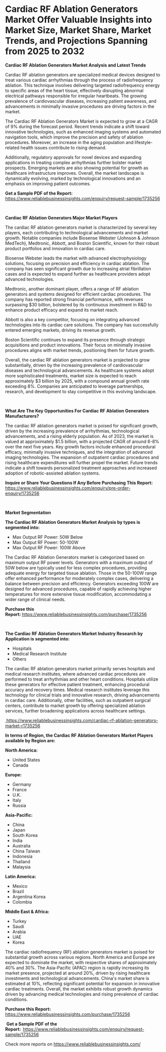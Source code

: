 <p><h1>Cardiac RF Ablation Generators Market Offer Valuable Insights into Market Size, Market Share, Market Trends, and Projections Spanning from 2025 to 2032</h1></p><p><strong>Cardiac RF Ablation Generators Market Analysis and Latest Trends</strong></p>
<p><p>Cardiac RF ablation generators are specialized medical devices designed to treat various cardiac arrhythmias through the process of radiofrequency ablation. This technique involves delivering targeted radiofrequency energy to specific areas of the heart tissue, effectively disrupting abnormal electrical pathways responsible for irregular heartbeats. The growing prevalence of cardiovascular diseases, increasing patient awareness, and advancements in minimally invasive procedures are driving factors in the market.</p><p>The Cardiac RF Ablation Generators Market is expected to grow at a CAGR of 9% during the forecast period. Recent trends indicate a shift toward innovative technologies, such as enhanced imaging systems and automated navigation tools, which improve the precision and safety of ablation procedures. Moreover, an increase in the aging population and lifestyle-related health issues contribute to rising demand. </p><p>Additionally, regulatory approvals for novel devices and expanding applications in treating complex arrhythmias further bolster market prospects. Emerging markets are also showing potential for growth as healthcare infrastructure improves. Overall, the market landscape is dynamically evolving, marked by technological innovations and an emphasis on improving patient outcomes.</p></p>
<p><strong>Get a Sample PDF of the Report:&nbsp;</strong> <a href="https://www.reliablebusinessinsights.com/enquiry/request-sample/1735256?utm_campaign=3134&utm_medium=2&utm_source=Github&utm_content=ia&utm_term=25032025&utm_id=cardiac-rf-ablation-generators">https://www.reliablebusinessinsights.com/enquiry/request-sample/1735256</a></p>
<p>&nbsp;</p>
<p><strong>Cardiac RF Ablation Generators Major Market Players</strong></p>
<p><p>The cardiac RF ablation generators market is characterized by several key players, each contributing to technological advancements and market growth. Notable companies include Biosense Webster (Johnson & Johnson MedTech), Medtronic, Abbott, and Boston Scientific, known for their robust product portfolios and innovation in cardiac care.</p><p>Biosense Webster leads the market with advanced electrophysiology solutions, focusing on precision and efficiency in cardiac ablation. The company has seen significant growth due to increasing atrial fibrillation cases and is expected to expand further as healthcare providers adopt advanced technologies.</p><p>Medtronic, another dominant player, offers a range of RF ablation generators and systems designed for efficient cardiac procedures. The company has reported strong financial performance, with revenues surpassing $30 billion, bolstered by its continuous investment in R&D to enhance product efficacy and expand its market reach.</p><p>Abbott is also a key competitor, focusing on integrating advanced technologies into its cardiac care solutions. The company has successfully entered emerging markets, driving its revenue growth.</p><p>Boston Scientific continues to expand its presence through strategic acquisitions and product innovations. Their focus on minimally invasive procedures aligns with market trends, positioning them for future growth.</p><p>Overall, the cardiac RF ablation generators market is projected to grow substantially, driven by the increasing prevalence of cardiovascular diseases and technological advancements. As healthcare systems adopt more sophisticated treatments, market size is expected to reach approximately $3 billion by 2025, with a compound annual growth rate exceeding 8%. Companies are anticipated to leverage partnerships, research, and development to stay competitive in this evolving landscape.</p></p>
<p>&nbsp;</p>
<p><strong>What Are The Key Opportunities For Cardiac RF Ablation Generators Manufacturers?</strong></p>
<p><p>The cardiac RF ablation generators market is poised for significant growth, driven by the increasing prevalence of arrhythmias, technological advancements, and a rising elderly population. As of 2023, the market is valued at approximately $1.5 billion, with a projected CAGR of around 6-8% over the next five years. Key growth factors include enhanced procedural efficacy, minimally invasive techniques, and the integration of advanced imaging technologies. The expansion of outpatient cardiac procedures and rising healthcare expenditures will further propel the market. Future trends indicate a shift towards personalized treatment approaches and increased adoption of robotic-assisted ablation systems.</p></p>
<p><strong>Inquire or Share Your Questions If Any Before Purchasing This Report:</strong> <a href="https://www.reliablebusinessinsights.com/enquiry/pre-order-enquiry/1735256?utm_campaign=3134&utm_medium=2&utm_source=Github&utm_content=ia&utm_term=25032025&utm_id=cardiac-rf-ablation-generators">https://www.reliablebusinessinsights.com/enquiry/pre-order-enquiry/1735256</a></p>
<p>&nbsp;</p>
<p><strong>Market Segmentation</strong></p>
<p><strong>The Cardiac RF Ablation Generators Market Analysis by types is segmented into:</strong></p>
<p><ul><li>Max Output RF Power: 50W Below</li><li>Max Output RF Power: 50-100W</li><li>Max Output RF Power: 100W Above</li></ul></p>
<p><p>The Cardiac RF Ablation Generators market is categorized based on maximum output RF power levels. Generators with a maximum output of 50W below are typically used for less complex procedures, providing adequate energy for targeted tissue ablation. Those in the 50-100W range offer enhanced performance for moderately complex cases, delivering a balance between precision and efficiency. Generators exceeding 100W are designed for advanced procedures, capable of rapidly achieving higher temperatures for more extensive tissue modification, accommodating a wider range of clinical needs.</p></p>
<p><strong>Purchase this Report:&nbsp;</strong><a href="https://www.reliablebusinessinsights.com/purchase/1735256?utm_campaign=3134&utm_medium=2&utm_source=Github&utm_content=ia&utm_term=25032025&utm_id=cardiac-rf-ablation-generators">https://www.reliablebusinessinsights.com/purchase/1735256</a></p>
<p>&nbsp;</p>
<p><strong>The Cardiac RF Ablation Generators Market Industry Research by Application is segmented into:</strong></p>
<p><ul><li>Hospitals</li><li>Medical Research Institute</li><li>Others</li></ul></p>
<p><p>The cardiac RF ablation generators market primarily serves hospitals and medical research institutes, where advanced cardiac procedures are performed to treat arrhythmias and other heart conditions. Hospitals utilize these generators for effective patient treatment, enhancing procedural accuracy and recovery times. Medical research institutes leverage this technology for clinical trials and innovative research, driving advancements in cardiac care. Additionally, other facilities, such as outpatient surgical centers, contribute to market growth by offering specialized ablation services, further broadening applications across healthcare settings.</p></p>
<p><a href="https://www.reliablebusinessinsights.com/cardiac-rf-ablation-generators-market-r1735256?utm_campaign=3134&utm_medium=2&utm_source=Github&utm_content=ia&utm_term=25032025&utm_id=cardiac-rf-ablation-generators">&nbsp;https://www.reliablebusinessinsights.com/cardiac-rf-ablation-generators-market-r1735256</a></p>
<p><strong>In terms of Region, the Cardiac RF Ablation Generators Market Players available by Region are:</strong></p>
<p>
    <p> <strong> North America: </strong>
        <ul>
            <li>United States</li>
            <li>Canada</li>
        </ul>
        </p> 
    <p> <strong> Europe: </strong>
        <ul>
            <li>Germany</li>
            <li>France</li>
            <li>U.K.</li>
            <li>Italy</li>
            <li>Russia</li>
        </ul>
        </p> 
    <p> <strong> Asia-Pacific: </strong>
        <ul>
            <li>China</li>
            <li>Japan</li>
            <li>South Korea</li>
            <li>India</li>
            <li>Australia</li>
            <li>China Taiwan</li>
            <li>Indonesia</li>
            <li>Thailand</li>
            <li>Malaysia</li>
        </ul>
        </p> 
    <p> <strong> Latin America: </strong>
        <ul>
            <li>Mexico</li>
            <li>Brazil</li>
            <li>Argentina Korea</li>
            <li>Colombia</li>
        </ul>
        </p> 
    <p> <strong> Middle East & Africa: </strong>
        <ul>
            <li>Turkey</li>
            <li>Saudi</li>
            <li>Arabia</li>
            <li>UAE</li>
            <li>Korea</li>
        </ul>
    </p>
    </p>
<p><p>The cardiac radiofrequency (RF) ablation generators market is poised for substantial growth across various regions. North America and Europe are expected to dominate the market, with respective shares of approximately 40% and 30%. The Asia-Pacific (APAC) region is rapidly increasing its market presence, projected at around 20%, driven by rising healthcare investments and technological advancements. China's market share is estimated at 10%, reflecting significant potential for expansion in innovative cardiac treatments. Overall, the market exhibits robust growth dynamics driven by advancing medical technologies and rising prevalence of cardiac conditions.</p></p>
<p><strong>Purchase this Report: </strong><a href="https://www.reliablebusinessinsights.com/purchase/1735256?utm_campaign=3134&utm_medium=2&utm_source=Github&utm_content=ia&utm_term=25032025&utm_id=cardiac-rf-ablation-generators">https://www.reliablebusinessinsights.com/purchase/1735256</a></p>
<p>&nbsp;<strong>Get a Sample PDF of the Report:&nbsp;&nbsp;</strong><a href="https://www.reliablebusinessinsights.com/enquiry/request-sample/1735256?utm_campaign=3134&utm_medium=2&utm_source=Github&utm_content=ia&utm_term=25032025&utm_id=cardiac-rf-ablation-generators">https://www.reliablebusinessinsights.com/enquiry/request-sample/1735256</a></p>
<p><strong></strong></p>
<p>Check more reports on <a href="https://www.reliablebusinessinsights.com/?utm_campaign=3134&utm_medium=2&utm_source=Github&utm_content=ia&utm_term=25032025&utm_id=cardiac-rf-ablation-generators">https://www.reliablebusinessinsights.com/</a></p>